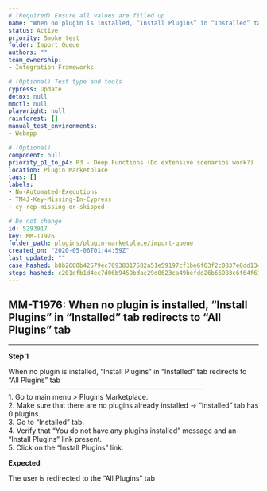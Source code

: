 ```yaml
---
# (Required) Ensure all values are filled up
name: "When no plugin is installed, “Install Plugins” in “Installed” tab redirects to “All Plugins” tab"
status: Active
priority: Smoke test
folder: Import Queue
authors: ""
team_ownership: 
- Integration Frameworks

# (Optional) Test type and tools
cypress: Update
detox: null
mmctl: null
playwright: null
rainforest: []
manual_test_environments: 
- Webapp

# (Optional)
component: null
priority_p1_to_p4: P3 - Deep Functions (Do extensive scenarios work?)
location: Plugin Marketplace
tags: []
labels: 
- No-Automated-Executions
- TM4J-Key-Missing-In-Cypress
- cy-rep-missing-or-skipped

# Do not change
id: 5293917
key: MM-T1976
folder_path: plugins/plugin-marketplace/import-queue
created_on: "2020-05-06T01:44:59Z"
last_updated: ""
case_hashed: b8b2660b42579ec70938317582a51e59197cf1be6f63f2c0837e0dd134044b41e0a8768e094c52d2890ea76ae2878ebd
steps_hashed: c201dfb1d4ec7d06b9459bdac29d0623ca49befdd26b66983c6f64f616c36b12166e3988621df87133969c5dd998e89c
---
```


## MM-T1976: When no plugin is installed, “Install Plugins” in “Installed” tab redirects to “All Plugins” tab

---

**Step 1**

When no plugin is installed, “Install Plugins” in “Installed” tab redirects to “All Plugins” tab\
————————————————————————————\
1\. Go to main menu > Plugins Marketplace.\
2\. Make sure that there are no plugins already installed → “Installed” tab has 0 plugins.\
3\. Go to “Installed” tab.\
4\. Verify that “You do not have any plugins installed” message and an “Install Plugins” link present.\
5\. Click on the “Install Plugins” link.

**Expected**

The user is redirected to the “All Plugins” tab
